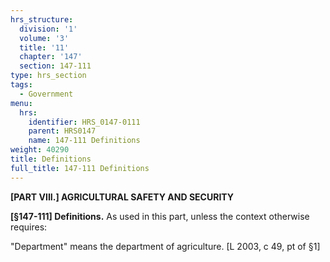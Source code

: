 ```yaml
---
hrs_structure:
  division: '1'
  volume: '3'
  title: '11'
  chapter: '147'
  section: 147-111
type: hrs_section
tags:
  - Government
menu:
  hrs:
    identifier: HRS_0147-0111
    parent: HRS0147
    name: 147-111 Definitions
weight: 40290
title: Definitions
full_title: 147-111 Definitions
---
```

**[PART VIII.] AGRICULTURAL SAFETY AND SECURITY**

**[§147-111] Definitions.** As used in this part, unless the context otherwise requires:

"Department" means the department of agriculture. [L 2003, c 49, pt of §1]